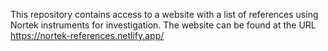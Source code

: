 This repository contains access to a website with a list of references using Nortek instruments for investigation. The website can be found at the URL https://nortek-references.netlify.app/ 
